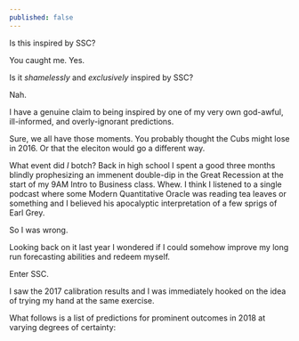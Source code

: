 ```yaml
---
published: false
---
```


Is this inspired by SSC?

You caught me. Yes.

Is it _shamelessly_ and _exclusively_ inspired by SSC?

Nah.

I have a genuine claim to being inspired by one of my very own god-awful, ill-informed, and overly-ignorant predictions.

Sure, we all have those moments. You probably thought the Cubs might lose in 2016. Or that the eleciton would go a different way.

What event did _I_ botch? Back in high school I spent a good three months blindly prophesizing an immenent double-dip in the Great Recession at the start of my 9AM Intro to Business class. Whew. I think I listened to a single podcast where some Modern Quantitative Oracle was reading tea leaves or something and I believed his apocalyptic interpretation of a few sprigs of Earl Grey.

So I was wrong.

Looking back on it last year I wondered if I could somehow improve my long run forecasting abilities and redeem myself. 

Enter SSC.

I saw the 2017 calibration results and I was immediately hooked on the idea of trying my hand at the same exercise.

What follows is a list of predictions for prominent outcomes in 2018 at varying degrees of certainty:
